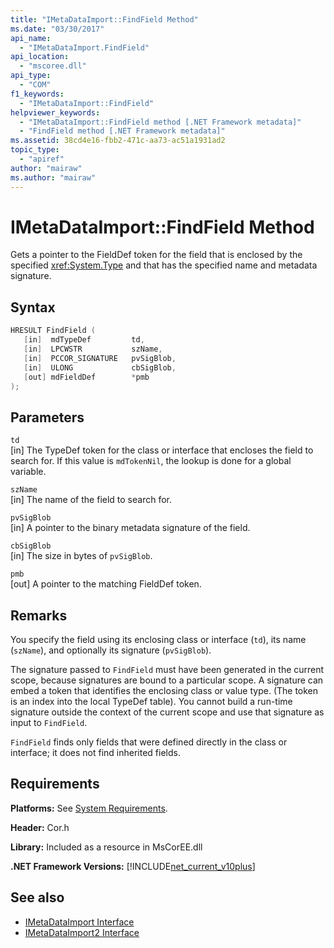 ```yaml
---
title: "IMetaDataImport::FindField Method"
ms.date: "03/30/2017"
api_name: 
  - "IMetaDataImport.FindField"
api_location: 
  - "mscoree.dll"
api_type: 
  - "COM"
f1_keywords: 
  - "IMetaDataImport::FindField"
helpviewer_keywords: 
  - "IMetaDataImport::FindField method [.NET Framework metadata]"
  - "FindField method [.NET Framework metadata]"
ms.assetid: 38cd4e16-fbb2-471c-aa73-ac51a1931ad2
topic_type: 
  - "apiref"
author: "mairaw"
ms.author: "mairaw"
---
```

# IMetaDataImport::FindField Method
Gets a pointer to the FieldDef token for the field that is enclosed by the specified <xref:System.Type> and that has the specified name and metadata signature.  
  
## Syntax  
  
```cpp  
HRESULT FindField (  
   [in]  mdTypeDef         td,  
   [in]  LPCWSTR           szName,  
   [in]  PCCOR_SIGNATURE   pvSigBlob,  
   [in]  ULONG             cbSigBlob,  
   [out] mdFieldDef        *pmb  
);  
```  
  
## Parameters  
 `td`  
 [in] The TypeDef token for the class or interface that encloses the field to search for. If this value is `mdTokenNil`, the lookup is done for a global variable.  
  
 `szName`  
 [in] The name of the field to search for.  
  
 `pvSigBlob`  
 [in] A pointer to the binary metadata signature of the field.  
  
 `cbSigBlob`  
 [in] The size in bytes of `pvSigBlob`.  
  
 `pmb`  
 [out] A pointer to the matching FieldDef token.  
  
## Remarks  
 You specify the field using its enclosing class or interface (`td`), its name (`szName`), and optionally its signature (`pvSigBlob`).  
  
 The signature passed to `FindField` must have been generated in the current scope, because signatures are bound to a particular scope. A signature can embed a token that identifies the enclosing class or value type. (The token is an index into the local TypeDef table). You cannot build a run-time signature outside the context of the current scope and use that signature as input to `FindField`.  
  
 `FindField` finds only fields that were defined directly in the class or interface; it does not find inherited fields.  
  
## Requirements  
 **Platforms:** See [System Requirements](../../../../docs/framework/get-started/system-requirements.md).  
  
 **Header:** Cor.h  
  
 **Library:** Included as a resource in MsCorEE.dll  
  
 **.NET Framework Versions:** [!INCLUDE[net_current_v10plus](../../../../includes/net-current-v10plus-md.md)]  
  
## See also

- [IMetaDataImport Interface](../../../../docs/framework/unmanaged-api/metadata/imetadataimport-interface.md)
- [IMetaDataImport2 Interface](../../../../docs/framework/unmanaged-api/metadata/imetadataimport2-interface.md)
